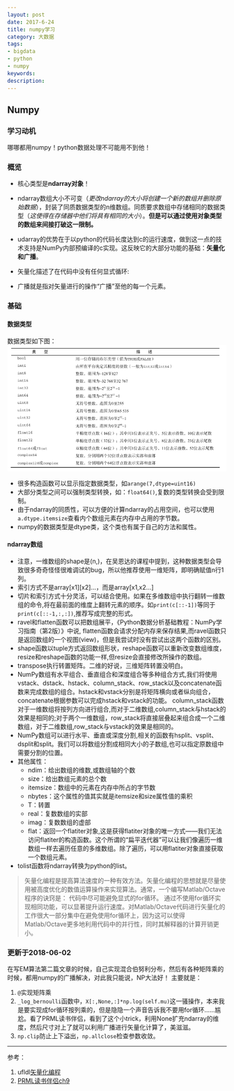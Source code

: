 ```yaml
---
layout: post
date: 2017-6-24
title: numpy学习
category: 大数据
tags: 
- bigdata
- python
- numpy
keywords: 
description: 
---
```


## Numpy

### 学习动机

哪哪都用numpy！python数据处理不可能用不到他！

### 概览
- 核心类型是**ndarray对象**！

- ndarray数组大小不可变（*更改ndarray的大小将创建一个新的数组并删除原始数据*），封装了同质数据类型的n维数组。同质要求数组中存储相同的数据类型（*这使得在存储器中他们将具有相同的大小*）。**但是可以通过使用对象类型的数组来间接打破这一限制。**
- udarray的优势在于以python的代码长度达到c的运行速度，做到这一点的技术支持是NumPy内部预编译的c实现。这反映它的大部分功能的基础：**矢量化和广播**。
- 矢量化描述了在代码中没有任何显式循环:
- 广播就是指对矢量进行的操作“广播”至他的每一个元素。

### 基础

#### 数据类型

数据类型如下图：
![](/img/numpydatatype.png)

- 很多构造函数可以显示指定数据类型，如`arange(7,dtype=uint16)`
- 大部分类型之间可以强制类型转换，如：`float64()`,复数的类型转换会受到限制。
- 由于ndarray的同质性，可以方便的计算ndarray的占用空间，也可以使用`a.dtype.itemsize`查看内个数组元素在内存中占用的字节数。
- numpy的数据类型是dtype类，这个类也有属于自己的方法和属性。


#### ndarray数组
<!-- more -->
- 注意，一维数组的shape是(n,)，在吴恩达的课程中提到，这种数据类型会导致很多奇奇怪怪很难调试的bug，所以他推荐使用一维矩阵，即明确赋值n行1列。
- 索引方式不是array[x1][x2]...，而是array[x1,x2...]
- 切片和索引方式十分灵活，可以结合使用。如果在多维数组中执行翻转一维数组的命令,将在最前面的维度上翻转元素的顺序。如`print(c[::-1])`等同于`print(c[::-1,:,:])`,推荐写成完整的形式。
- ravel和flatten函数可以把数组展平，《Python数据分析基础教程：NumPy学习指南（第2版）》中说, flatten函数会请求分配内存来保存结果,而ravel函数只是返回数组的一个视图(view)，但是我尝试时没有尝试出这两个函数的区别。
- shape函数以tuple方式返回数组形状，reshape函数可以重新改变数组维度， resize和reshape函数的功能一样,但resize会直接修改所操作的数组。 
- transpose执行转置矩阵。二维的好说，三维矩阵转置没明白。
- NumPy数组有水平组合、垂直组合和深度组合等多种组合方式,我们将使用 vstack、dstack、hstack、column\_stack、row\_stack以及concatenate函数来完成数组的组合。hstack和vstack分别是将矩阵横向或者纵向组合，concatenate根据参数可以完成hstack和vstack的功能。 column\_stack函数对于一维数组将按列方向进行组合,而对于二维数组,column\_stack与hstack的效果是相同的;对于两个一维数组，row\_stack将直接层叠起来组合成一个二维数组，对于二维数组,row\_stack与vstack的效果是相同的。
- NumPy数组可以进行水平、垂直或深度分割,相关的函数有hsplit、vsplit、dsplit和split。我们可以将数组分割成相同大小的子数组,也可以指定原数组中需要分割的位置。
- 其他属性：
	- ndim：给出数组的维数,或数组轴的个数
	- size：给出数组元素的总个数
	- itemsize：数组中的元素在内存中所占的字节数
	- nbytes：这个属性的值其实就是itemsize和size属性值的乘积
	- T：转置
	- real：复数数组的实部
	- imag：复数数组的虚部
	- flat：返回一个flatiter对象,这是获得flatiter对象的唯一方式——我们无法访问flatiter的构造函数。这个所谓的“扁平迭代器”可以让我们像遍历一维数组一样去遍历任意的多维数组。除了遍历，可以用flatiter对象直接获取一个数组元素。
- tolist函数将ndarray转换为python的list。






     
> 矢量化编程是提高算法速度的一种有效方法。矢量化编程的思想就是尽量使用被高度优化的数值运算操作来实现算法。通常，一个编写Matlab/Octave程序的诀窍是：
>        代码中尽可能避免显式的for循环。
>通过不使用for循环实现相同功能，可以显著提升运行速度。对Matlab/Octave代码进行矢量化的工作很大一部分集中在避免使用for循环上，因为这可以使得Matlab/Octave更多地利用代码中的并行性，同时其解释器的计算开销更小。

### 更新于2018-06-02
在写EM算法第二篇文章的时候，自己实现混合伯努利分布，然后有各种矩阵乘的时候，都用numpy的广播解决，对此我只能说，NP大法好！
主要就是：
1. `@`实现矩阵乘
2. `_log_bernoulli`函数中，`X[:,None,:]*np.log(self.mu)`这一骚操作，本来我是要实现成for循环按列乘的，但是隐隐一个声音告诉我不要用for循环......尴尬。看了PRML读书伴侣，看到了这个小trick，利用None扩充ndarray的维度，然后尺寸对上了就可以利用广播进行矢量化计算了，美滋滋。
3. `np.clip`防止上下溢出，`np.allclose`检查参数收敛。

- - -
参考：
1. ufldl[矢量化编程](http://http://ufldl.stanford.edu/wiki/index.php?diff=2028&oldid=2027&title=%E7%9F%A2%E9%87%8F%E5%8C%96%E7%BC%96%E7%A8%8B)
2. [PRML读书伴侣ch9](https://github.com/ctgk/PRML/blob/master/prml/rv/bernoulli_mixture.py)